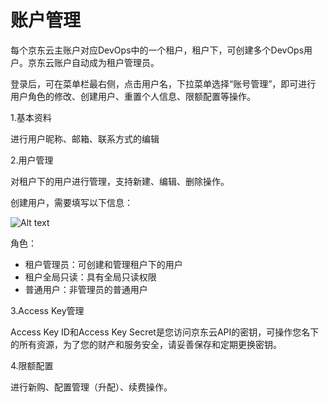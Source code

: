 # 账户管理


每个京东云主账户对应DevOps中的一个租户，租户下，可创建多个DevOps用户。京东云账户自动成为租户管理员。

登录后，可在菜单栏最右侧，点击用户名，下拉菜单选择“账号管理”，即可进行 用户角色的修改、创建用户、重置个人信息、限额配置等操作。

1.基本资料

进行用户昵称、邮箱、联系方式的编辑

2.用户管理

对租户下的用户进行管理，支持新建、编辑、删除操作。

创建用户，需要填写以下信息： 

![Alt text](https://github.com/jdcloudcom/cn/blob/DevOps/image/DevOps/Operation31.png)

角色：

- 租户管理员：可创建和管理租户下的用户
- 租户全局只读：具有全局只读权限
- 普通用户：非管理员的普通用户

3.Access Key管理

Access Key ID和Access Key Secret是您访问京东云API的密钥，可操作您名下的所有资源，为了您的财产和服务安全，请妥善保存和定期更换密钥。

4.限额配置

进行新购、配置管理（升配）、续费操作。
